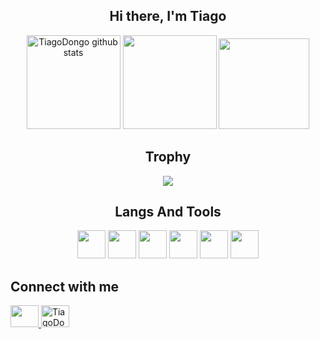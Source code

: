 <h2 align=center>Hi there, I'm Tiago</h2> 

<div align=center justify-content=space-between align-items=center >
  <img  height='150em'  src="https://github-readme-stats.vercel.app/api?username=TiagoDongo&rank_icon=github&show_icons=true&theme=gotham" alt="TiagoDongo github stats"/>
  <img  height='150em'  src="https://github-readme-stats.vercel.app/api/top-langs/?username=TiagoDongo&langs_count=10&layout=compact&theme=gotham&count_private=true&hide=css,html"/>
  <img height="145em" src="https://streak-stats.demolab.com?user=TiagoDongo&theme=gotham"/>  
</div>

###
<!--
<div style="margin-top: 120px; justify-content: space-between; align-items: center; gap: 20px;">
<img  height="250px"  src="https://github-readme-activity-graph.vercel.app/graph?username=TiagoDongo&theme=gotham&area=true"/>
</div>
###-->

<div  align=center>
  <h2>Trophy</h2>
<a href=""><img src = "https://github-profile-trophy.vercel.app/?username=TiagoDongo&theme=dracula&column=-1&rank=-?"></a>
</div>


<div align=center>
  <h2>Langs And Tools</h2>  
    <img height='45px' width='45px' src="https://cdn.jsdelivr.net/gh/devicons/devicon@latest/icons/c/c-original.svg" />          
    <img height='45px' width='45px' src="https://cdn.jsdelivr.net/gh/devicons/devicon@latest/icons/python/python-original.svg" />
    <img height='45px' width='45px'  src="https://cdn.jsdelivr.net/gh/devicons/devicon@latest/icons/html5/html5-original.svg" />  
    <img height='45px' width='45px' src="https://cdn.jsdelivr.net/gh/devicons/devicon@latest/icons/css3/css3-original.svg" />  
    <img height='45px' width='45px' src="https://cdn.jsdelivr.net/gh/devicons/devicon@latest/icons/vscode/vscode-original.svg" />
    <img height='45px' width='45px' src="https://img.icons8.com/?size=100&id=AZOZNnY73haj&format=png&color=000000"/>
</div>

<div display: flex; justify-content: center; align-items: center; gap: 20px;>
  <h2>Connect with me</h2>
  
  <a href="https://www.instagram.com/tiago.00_" target="blank">
    <img height='35px' width='45px' src="https://raw.githubusercontent.com/rahuldkjain/github-profile-readme-generator/master/src/images/icons/Social/instagram.svg"/>
  </a> 
  
  <a href="https://www.x.com/_Tiago_Dongo_" target="blank">
    <img height='35px' width='45px' alt="TiagoDongo" src="https://cdn.jsdelivr.net/gh/devicons/devicon@latest/icons/twitter/twitter-original.svg"/>
  </a> 
</div>
